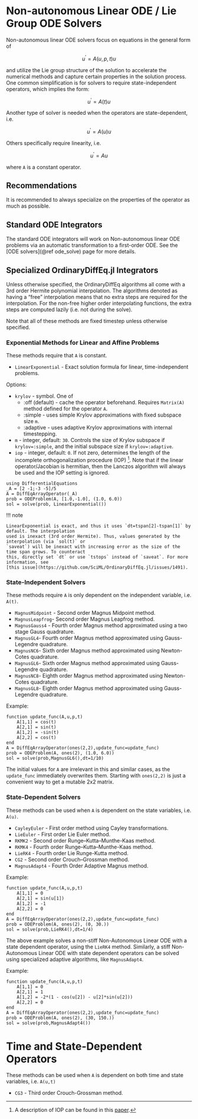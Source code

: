 # Non-autonomous Linear ODE / Lie Group ODE Solvers

Non-autonomous linear ODE solvers focus on equations in the general form of

```math
u^\prime = A(u,p,t)u
```

and utilize the Lie group structure of the solution to accelerate the numerical
methods and capture certain properties in the solution process. One common simplification
is for solvers to require state-independent operators, which implies the form:

```math
u^\prime = A(t)u
```

Another type of solver is needed when the operators are state-dependent, i.e.

```math
u^\prime = A(u)u
```

Others specifically require linearity, i.e.

```math
u^\prime = Au
```

where ``A`` is a constant operator.

## Recommendations

It is recommended to always specialize on the properties of the operator as much as possible.

## Standard ODE Integrators

The standard ODE integrators will work on Non-autonomous linear ODE problems via an
automatic transformation to a first-order ODE. See the [ODE solvers](@ref ode_solve)
page for more details.

## Specialized OrdinaryDiffEq.jl Integrators

Unless otherwise specified, the OrdinaryDiffEq algorithms all come with a
3rd order Hermite polynomial interpolation. The algorithms denoted as having a
“free” interpolation means that no extra steps are required for the
interpolation. For the non-free higher order interpolating functions, the extra
steps are computed lazily (i.e. not during the solve).

Note that all of these methods are fixed timestep unless otherwise specified.

### Exponential Methods for Linear and Affine Problems

These methods require that ``A`` is constant.

- `LinearExponential` - Exact solution formula for linear, time-independent problems.

Options:

- `krylov` - symbol. One of
  - :off (default) - cache the operator beforehand. Requires `Matrix(A)` method
    defined for the operator `A`.
  - :simple - uses simple Krylov approximations with fixed subspace size `m`.
  - :adaptive - uses adaptive Krylov approximations with internal timestepping.
- `m` - integer, default: `30`. Controls the size of Krylov subspace if
  `krylov=:simple`, and the initial subspace size if `krylov=:adaptive`.
- `iop` - integer, default: `0`. If not zero, determines the length of the incomplete
  orthogonalization procedure (IOP) [^1]. Note that if the linear operator/Jacobian is hermitian,
  then the Lanczos algorithm will always be used and the IOP setting is ignored.
  
```@example linear_ode
using DifferentialEquations
_A = [2 -1;-3 -5]/5
A = DiffEqArrayOperator(_A)
prob = ODEProblem(A, [1.0,-1.0], (1.0, 6.0))
sol = solve(prob, LinearExponential())
```

!!! note

    LinearExponential is exact, and thus it uses `dt=tspan[2]-tspan[1]` by default. The interpolation
    used is inexact (3rd order Hermite). Thus, values generated by the interpolation (via `sol(t)` or
    `saveat`) will be inexact with increasing error as the size of the time span grows. To counteract
    this, directly set `dt` or use `tstops` instead of `saveat`. For more information, see
    [this issue](https://github.com/SciML/OrdinaryDiffEq.jl/issues/1491).

### State-Independent Solvers

These methods require ``A`` is only dependent on the independent variable, i.e. ``A(t)``.

- `MagnusMidpoint` - Second order Magnus Midpoint method.
- `MagnusLeapfrog`- Second order Magnus Leapfrog method.
- `MagnusGauss4` - Fourth order Magnus method approximated using a two stage Gauss quadrature.
- `MagnusGL4`- Fourth order Magnus method approximated using Gauss-Legendre quadrature.
- `MagnusNC6`- Sixth order Magnus method approximated using Newton-Cotes quadrature.
- `MagnusGL6`- Sixth order Magnus method approximated using Gauss-Legendre quadrature.
- `MagnusNC8`- Eighth order Magnus method approximated using Newton-Cotes quadrature.
- `MagnusGL8`- Eighth order Magnus method approximated using Gauss-Legendre quadrature.

Example:

```@example linear_ode
function update_func(A,u,p,t)
    A[1,1] = cos(t)
    A[2,1] = sin(t)
    A[1,2] = -sin(t)
    A[2,2] = cos(t)
end
A = DiffEqArrayOperator(ones(2,2),update_func=update_func)
prob = ODEProblem(A, ones(2), (1.0, 6.0))
sol = solve(prob,MagnusGL6(),dt=1/10)
```

The initial values for ``A`` are irrelevant in this and similar cases, as the `update_func` immediately overwrites them.
Starting with `ones(2,2)` is just a convenient way to get a mutable 2x2 matrix.


### State-Dependent Solvers

These methods can be used when ``A`` is dependent on the state variables, i.e. ``A(u)``.


- `CayleyEuler` - First order method using Cayley transformations.
- `LieEuler` - First order Lie Euler method.
- `RKMK2` - Second order Runge–Kutta–Munthe-Kaas method.
- `RKMK4` - Fourth order Runge–Kutta–Munthe-Kaas method.
- `LieRK4` - Fourth order Lie Runge-Kutta method.
- `CG2` - Second order Crouch–Grossman method.
- `MagnusAdapt4` - Fourth Order Adaptive Magnus method.

Example:

```@example linear_ode
function update_func(A,u,p,t)
    A[1,1] = 0
    A[2,1] = sin(u[1])
    A[1,2] = -1
    A[2,2] = 0
end
A = DiffEqArrayOperator(ones(2,2),update_func=update_func)
prob = ODEProblem(A, ones(2), (0, 30.))
sol = solve(prob,LieRK4(),dt=1/4)
```

The above example solves a non-stiff Non-Autonomous Linear ODE
with a state dependent operator, using the `LieRK4` method.
Similarly, a stiff Non-Autonomous Linear ODE with state dependent
operators can be solved using specialized adaptive algorithms, like `MagnusAdapt4`. 

Example:

```@example linear_ode
function update_func(A,u,p,t)
    A[1,1] = 0
    A[2,1] = 1
    A[1,2] = -2*(1 - cos(u[2]) - u[2]*sin(u[2]))
    A[2,2] = 0
end
A = DiffEqArrayOperator(ones(2,2),update_func=update_func)
prob = ODEProblem(A, ones(2), (30, 150.))
sol = solve(prob,MagnusAdapt4())
```

# Time and State-Dependent Operators

These methods can be used when ``A`` is dependent on both time and state variables, i.e. ``A(u,t)``

- `CG3` - Third order Crouch-Grossman method.

[^1]: A description of IOP can be found in this [paper](https://doi.org/10.1016/j.jcp.2018.06.026).
